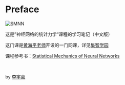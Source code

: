# Preface

![SMNN](https://i.328888.xyz/2023/01/09/0heeA.md.png)

这是”神经网络的统计力学“课程的学习笔记（中文版）

这门课是[黄海平老师](https://spe.sysu.edu.cn/node/2338)开设的一门网课，详见[集智学园](https://campus.swarma.org/course/4543)

课程参考书：[Statistical Mechanics of Neural Networks](https://link.springer.com/book/10.1007/978-981-16-7570-6#about-this-book)

<br>

by [李宇豪](https://lyhsysu.github.io/)
